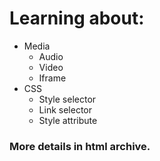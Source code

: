 # Learning about:

- Media
    - Audio
    - Video
    - Iframe
- CSS
    - Style selector
    - Link selector
    - Style attribute

### More details in html archive.